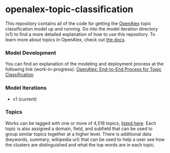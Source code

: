 # openalex-topic-classification

This repository contains all of the code for getting the [OpenAlex](https://openalex.org) topic classification model up and running. Go into the model iteration directory (v1) to find a more detailed explanation of how to use this repository. To learn more about topics in OpenAlex, check out [the docs](https://docs.openalex.org/api-entities/topics). 

### Model Development
You can find an explanation of the modeling and deployment process at the following link (work-in-progress):
[OpenAlex: End-to-End Process for Topic Classification](https://docs.google.com/document/d/1bDopkhuGieQ4F8gGNj7sEc8WSE8mvLZS/edit?usp=sharing&ouid=103029294098811636573&rtpof=true&sd=true)

### Model Iterations
* v1 (current)

### Topics
Works can be tagged with one or more of 4,516 topics, [listed here](https://docs.google.com/spreadsheets/d/1v-MAq64x4YjhO7RWcB-yrKV5D_2vOOsxl4u6GBKEXY8/edit?usp=sharing). Each topic is also assigned a domain, field, and subfield that can be used to group similar topics together at a higher level. There is additional data (keywords, summary, wikipedia url) that can be used to help a user see how the clusters are distinguished and what the top words are in each topic. 
